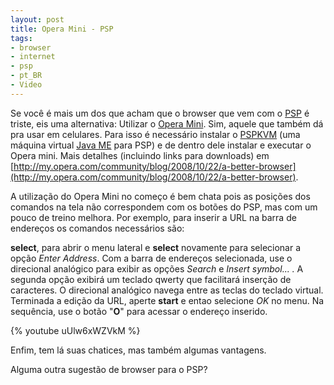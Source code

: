 ```yaml
---
layout: post
title: Opera Mini - PSP
tags:
- browser
- internet
- psp
- pt_BR
- Video
---
```

Se você é mais um dos que acham que o browser que vem com o [PSP](http://en.wikipedia.org/wiki/PlayStation_Portable) é triste, eis uma alternativa: Utilizar o [Opera Mini](http://en.wikipedia.org/wiki/Opera_mini). Sim, aquele que também dá pra usar em celulares. Para isso é necessário instalar o [PSPKVM](http://www.pspkvm.com-a.googlepages.com/) (uma máquina virtual [Java ME](http://en.wikipedia.org/wiki/Java_Platform,_Micro_Edition) para PSP) e de dentro dele instalar e executar o Opera mini. Mais detalhes (incluindo links para downloads) em [http://my.opera.com/community/blog/2008/10/22/a-better-browser](http://my.opera.com/community/blog/2008/10/22/a-better-browser).

A utilização do Opera Mini no começo é bem chata pois as posições dos comandos na tela não correspondem com os botões do PSP, mas com um pouco de treino melhora. Por exemplo, para inserir a URL na barra de endereços os comandos necessários são:

**select**, para abrir o menu lateral e **select** novamente para selecionar a opção <em>Enter Address</em>. Com a barra de endereços selecionada, use o direcional analógico para exibir as opções <em>Search</em> e <em>Insert symbol... . </em>A segunda opção exibirá um teclado qwerty que facilitará inserção de caracteres. O direcional analógico navega entre as teclas do teclado virtual. Terminada a edição da URL, aperte **start** e entao selecione <em>OK</em> no menu. Na sequência, use o botão "**O**" para acessar o endereço inserido.

{% youtube uUlw6xWZVkM %}

Enfim, tem lá suas chatices, mas também algumas vantagens.

Alguma outra sugestão de browser para o PSP?
